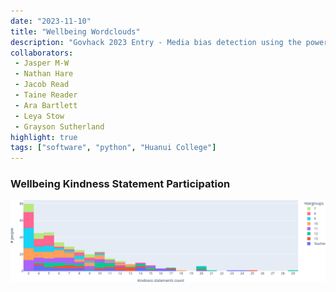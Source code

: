 ```yaml
---
date: "2023-11-10"
title: "Wellbeing Wordclouds"
description: "Govhack 2023 Entry - Media bias detection using the power of AI"
collaborators:
 - Jasper M-W
 - Nathan Hare
 - Jacob Read
 - Taine Reader
 - Ara Bartlett
 - Leya Stow
 - Grayson Sutherland
highlight: true
tags: ["software", "python", "Huanui College"]
---
```


### Wellbeing Kindness Statement Participation
![:full:borderless](./ParticipationPlot.png)